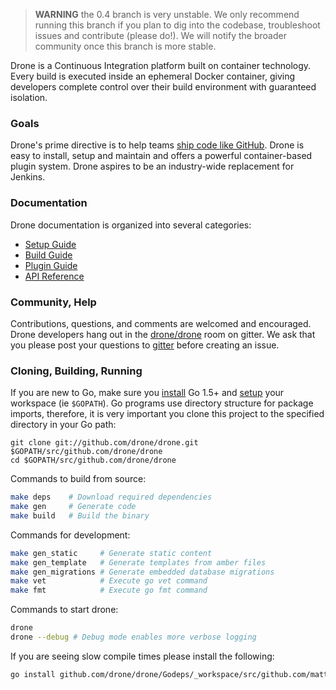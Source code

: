 > **WARNING** the 0.4 branch is very unstable. We only recommend running this branch if you plan to dig into the codebase, troubleshoot issues and contribute (please do!). We will notify the broader community once this branch is more stable.

Drone is a Continuous Integration platform built on container technology. Every build is executed inside an ephemeral Docker container, giving developers complete control over their build environment with guaranteed isolation.

### Goals

Drone's prime directive is to help teams [ship code like GitHub](https://github.com/blog/1241-deploying-at-github#always-be-shipping). Drone is easy to install, setup and maintain and offers a powerful container-based plugin system. Drone aspires to be an industry-wide replacement for Jenkins.

### Documentation

Drone documentation is organized into several categories:

* [Setup Guide](http://readme.drone.io/docs/setup/)
* [Build Guide](http://readme.drone.io/docs/build/)
* [Plugin Guide](http://readme.drone.io/docs/plugin/)
* [API Reference](http://readme.drone.io/docs/api/)

### Community, Help

Contributions, questions, and comments are welcomed and encouraged. Drone developers hang out in the [drone/drone](https://gitter.im/drone/drone) room on gitter. We ask that you please post your questions to [gitter](https://gitter.im/drone/drone) before creating an issue.

### Cloning, Building, Running

If you are new to Go, make sure you [install](http://golang.org/doc/install) Go 1.5+ and [setup](http://golang.org/doc/code.html) your workspace (ie `$GOPATH`). Go programs use directory structure for package imports, therefore, it is very important you clone this project to the specified directory in your Go path:

```
git clone git://github.com/drone/drone.git $GOPATH/src/github.com/drone/drone
cd $GOPATH/src/github.com/drone/drone
```

Commands to build from source:

```sh
make deps    # Download required dependencies
make gen     # Generate code
make build   # Build the binary
```

Commands for development:

```sh
make gen_static     # Generate static content
make gen_template   # Generate templates from amber files
make gen_migrations # Generate embedded database migrations
make vet            # Execute go vet command
make fmt            # Execute go fmt command
```

Commands to start drone:

```sh
drone
drone --debug # Debug mode enables more verbose logging
```

If you are seeing slow compile times please install the following:

```sh
go install github.com/drone/drone/Godeps/_workspace/src/github.com/mattn/go-sqlite3
```

